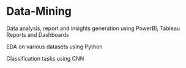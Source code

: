 # Data-Mining

Data analysis, report and insights generation using PowerBI, Tableau Reports and Dashboards

EDA on various datasets using Python

Classification tasks using CNN

